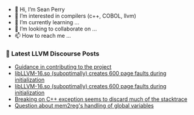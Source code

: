 - 👋 Hi, I’m Sean Perry
- 👀 I’m interested in compilers (c++, COBOL, llvm)
- 🌱 I’m currently learning ...
- 💞️ I’m looking to collaborate on ...
- 📫 How to reach me ...

<!---
s66perry/s66perry is a ✨ special ✨ repository because its `README.md` (this file) appears on your GitHub profile.
You can click the Preview link to take a look at your changes.
--->
### 📕 Latest LLVM Discourse Posts

<!-- DISCOURSE-LLVM:START -->
- [Guidance in contributing to the project](https://discourse.llvm.org/t/guidance-in-contributing-to-the-project/69008?page=2#post_27)
- [libLLVM-16.so &lpar;suboptimally&rpar; creates 600 page faults during initialization](https://discourse.llvm.org/t/libllvm-16-so-suboptimally-creates-600-page-faults-during-initialization/69288#post_3)
- [libLLVM-16.so &lpar;suboptimally&rpar; creates 600 page faults during initialization](https://discourse.llvm.org/t/libllvm-16-so-suboptimally-creates-600-page-faults-during-initialization/69288#post_2)
- [Breaking on C++ exception seems to discard much of the stacktrace](https://discourse.llvm.org/t/breaking-on-c-exception-seems-to-discard-much-of-the-stacktrace/69286#post_9)
- [Question about mem2reg&#39;s handling of global variables](https://discourse.llvm.org/t/question-about-mem2regs-handling-of-global-variables/69279#post_3)
<!-- DISCOURSE-LLVM:END -->
